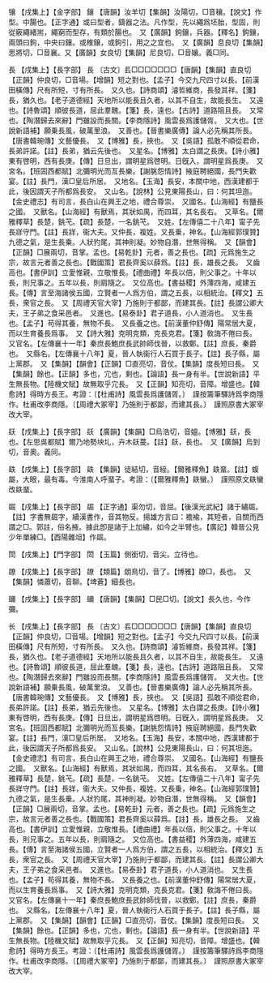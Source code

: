 <!-- { "loadSidebar": true } -->
镶	【戌集上】【金字部】	鑲	【唐韻】汝羊切【集韻】汝陽切，□音穰。【說文】作型。中腸也。【正字通】或曰型者，鑄器之法。凡作型，先以繩爲坯胎，型固，則從竅繩緒耑，繩窮而型存，有類於腸也。　又【廣韻】鉤鑲，兵器。【釋名】鉤鑲，兩頭曰鉤，中央曰鑲。或椎鑲，或鉤引，用之之宜也。　又【廣韻】息良切【集韻】思將切，□音襄。又【廣韻】女良切【集韻】尼良切，□音孃。義□同。

長	【戌集上】【長字部】	長	〔古文〕镸□□□□□□□【唐韻】【集韻】直良切【正韻】仲良切，□音場。【增韻】短之對也。【孟子】今交九尺四寸以長。【前漢田橫傳】尺有所短，寸有所長。　又久也。【詩商頌】濬哲維商，長發其祥。【箋】長，猶久也。【老子道德經】天地所以能長且久者，以其不自生，故能長生。　又遠也。【詩魯頌】順彼長道，屈此羣醜。【箋】長，遠也。【古詩】道路阻且長。　又常也。【陶潛歸去來辭】門雖設而長關。【李商隱詩】風雲長爲護儲胥。　又大也。【世說新語補】願乗長風，破萬里浪。　又善也。【晉書樂廣傳】論人必先稱其所長。【唐書韓琬傳】文藝優長。　又【博雅】長，挾也。　又【吳語】孤敢不順從君命，長弟許諾。【註】長弟，猶云先後也。　又星名。【博雅】太白謂之長庚。【詩小雅】東有啓明，西有長庚。【傳】日旦出，謂明星爲啓明。日旣入，謂明星爲長庚。　又宮名。【班固西都賦】北彌明光而亙長樂。【謝朓怨情詩】掖庭聘絕國，長門失歡宴。【註】長門，漢□皇后所居。　又地名。【玉海】長安，本關中地，西漢建都于此，後因謂天子所都爲長安。　又山名。【說林】公見東陽長山，曰：何其坦迤。【金史禮志】有司言，長白山在興王之地，禮合尊崇。　又國名。【山海經】有鹽長之國。　又獸名。【山海經】有獸焉，其狀如禺，而四耳，其名長右。　又草名。【爾雅釋草】長楚，銚芅。【疏】長楚，一名銚芅。　又姓。【左傳僖二十八年】甯子先長牂守門。【註】長牂，衞大夫。又仲長，複姓。又長乗，神名。【山海經郭璞贊】九德之氣，是生長乗。人狀犳尾，其神則凝。妙物自潛，世無得稱。　又【韻會】【正韻】□展兩切，音掌。孟也。【易乾卦】元者，善之長也。【疏】元爲施生之宗，故言元者善之長也。【戰國策】君長齊奚以薛爲。【註】長，雄長之長。　又齒高也。【書伊訓】立愛惟親，立敬惟長。【禮曲禮】年長以倍，則父事之。十年以長，則兄事之。五年以長，則肩隨之。　又位高也。【書益稷】外薄四海，咸建五長。【傳】言至海諸侯五國，立賢者一人爲方伯，謂之五長，以相統治。【釋文】五長，衆官之長。　又【周禮天官大宰】乃施則于都鄙，而建其長。【註】長謂公卿大夫，王子弟之食采邑者。　又進也。【易泰卦】君子道長，小人道消也。　又生長也。【孟子】苟得其養，無物不長。　又長養之也。【前漢董仲舒傳】陽常居大夏，而以生育養長爲事。　又【詩大雅】克明克類，克長克君。【箋】敎誨不倦曰長。　又官名。【左傳襄十一年】秦庶長鮑庶長武帥師伐晉，以救鄭。【註】庶長，秦爵也。　又縣名。【左傳襄十八年】夏，晉人執衞行人石買于長子。【註】長子縣，屬上黨郡。　又【集韻】【韻會】【正韻】□直亮切，音仗。【集韻】度長短曰長。　又【集韻】餘也。【正韻】多也，宂也，剩也。【論語】長一身有半。【世說新語】平生無長物。【陸機文賦】故無取乎宂長。　又【正韻】知亮切，音障。增盛也。【韓愈詩】得時方長王。考證：〔【杜甫詩】風雲長爲護儲胥。〕　謹按籌筆驛詩爲李商隱作。杜甫改李商隱。〔【周禮大冢宰】乃施則于都鄙，而建其長。〕　謹照原書大冢宰改大宰。 

镺	【戌集上】【長字部】	镺	【廣韻】【集韻】□烏浩切，音媼。【博雅】镺，長也。【左思吳都賦】爾乃地勢坱圠，卉木镺蔓。【註】镺，長也。　又【廣韻】烏到切，音奧。義同。

镻	【戌集上】【長字部】	镻	【集韻】徒結切，音絰。【爾雅釋魚】镻蝁。【註】蝮屬，大眼，最有毒。今淮南人呼蝁子。考證：〔【爾雅釋魚】镻蠻。〕　謹照原文镻蠻改镻蝁。 

镼	【戌集上】【長字部】	镼	【正字通】渠勿切，音屈。【後漢光武紀】諸于繡镼。【註】字書無镼字，續漢書作，音其物反。揚雄方言曰：襜褕，其短者，自關而西謂之□。郭註，俗名掖。據此卽是諸于上加繡，如今之半臂也。【廣記】韓晉公見少年單練□。【酉陽雜俎】作镼。

閚	【戌集上】【門字部】	閚	【玉篇】側銜切，音尖。立待也。

镽	【戌集上】【長字部】	镽	【類篇】朗鳥切，音了。【博雅】镽□，長也。　又【集韻】憐蕭切，音聊。【埤蒼】細長也。

镾	【戌集上】【長字部】	镾	【唐韻】【集韻】□民□切。【說文】長久也，今作彌。

长	【戌集上】【長字部】	長	〔古文〕镸□□□□□□□【唐韻】【集韻】直良切【正韻】仲良切，□音場。【增韻】短之對也。【孟子】今交九尺四寸以長。【前漢田橫傳】尺有所短，寸有所長。　又久也。【詩商頌】濬哲維商，長發其祥。【箋】長，猶久也。【老子道德經】天地所以能長且久者，以其不自生，故能長生。　又遠也。【詩魯頌】順彼長道，屈此羣醜。【箋】長，遠也。【古詩】道路阻且長。　又常也。【陶潛歸去來辭】門雖設而長關。【李商隱詩】風雲長爲護儲胥。　又大也。【世說新語補】願乗長風，破萬里浪。　又善也。【晉書樂廣傳】論人必先稱其所長。【唐書韓琬傳】文藝優長。　又【博雅】長，挾也。　又【吳語】孤敢不順從君命，長弟許諾。【註】長弟，猶云先後也。　又星名。【博雅】太白謂之長庚。【詩小雅】東有啓明，西有長庚。【傳】日旦出，謂明星爲啓明。日旣入，謂明星爲長庚。　又宮名。【班固西都賦】北彌明光而亙長樂。【謝朓怨情詩】掖庭聘絕國，長門失歡宴。【註】長門，漢□皇后所居。　又地名。【玉海】長安，本關中地，西漢建都于此，後因謂天子所都爲長安。　又山名。【說林】公見東陽長山，曰：何其坦迤。【金史禮志】有司言，長白山在興王之地，禮合尊崇。　又國名。【山海經】有鹽長之國。　又獸名。【山海經】有獸焉，其狀如禺，而四耳，其名長右。　又草名。【爾雅釋草】長楚，銚芅。【疏】長楚，一名銚芅。　又姓。【左傳僖二十八年】甯子先長牂守門。【註】長牂，衞大夫。又仲長，複姓。又長乗，神名。【山海經郭璞贊】九德之氣，是生長乗。人狀犳尾，其神則凝。妙物自潛，世無得稱。　又【韻會】【正韻】□展兩切，音掌。孟也。【易乾卦】元者，善之長也。【疏】元爲施生之宗，故言元者善之長也。【戰國策】君長齊奚以薛爲。【註】長，雄長之長。　又齒高也。【書伊訓】立愛惟親，立敬惟長。【禮曲禮】年長以倍，則父事之。十年以長，則兄事之。五年以長，則肩隨之。　又位高也。【書益稷】外薄四海，咸建五長。【傳】言至海諸侯五國，立賢者一人爲方伯，謂之五長，以相統治。【釋文】五長，衆官之長。　又【周禮天官大宰】乃施則于都鄙，而建其長。【註】長謂公卿大夫，王子弟之食采邑者。　又進也。【易泰卦】君子道長，小人道消也。　又生長也。【孟子】苟得其養，無物不長。　又長養之也。【前漢董仲舒傳】陽常居大夏，而以生育養長爲事。　又【詩大雅】克明克類，克長克君。【箋】敎誨不倦曰長。　又官名。【左傳襄十一年】秦庶長鮑庶長武帥師伐晉，以救鄭。【註】庶長，秦爵也。　又縣名。【左傳襄十八年】夏，晉人執衞行人石買于長子。【註】長子縣，屬上黨郡。　又【集韻】【韻會】【正韻】□直亮切，音仗。【集韻】度長短曰長。　又【集韻】餘也。【正韻】多也，宂也，剩也。【論語】長一身有半。【世說新語】平生無長物。【陸機文賦】故無取乎宂長。　又【正韻】知亮切，音障。增盛也。【韓愈詩】得時方長王。考證：〔【杜甫詩】風雲長爲護儲胥。〕　謹按籌筆驛詩爲李商隱作。杜甫改李商隱。〔【周禮大冢宰】乃施則于都鄙，而建其長。〕　謹照原書大冢宰改大宰。 

